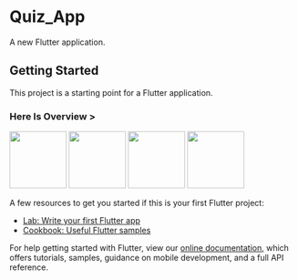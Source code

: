 # Quiz_App

A new Flutter application.

## Getting Started

This project is a starting point for a Flutter application.


### Here Is Overview >

<img src="https://user-images.githubusercontent.com/56965382/80683134-55cd1600-8ae1-11ea-97ee-b041fc76f0b3.jpg" width="100">
<img src="https://user-images.githubusercontent.com/56965382/80683542-00ddcf80-8ae2-11ea-8047-7610f230fd63.jpg" width="100">
<img src="https://user-images.githubusercontent.com/56965382/80683772-531ef080-8ae2-11ea-8917-dfc799bdbcdf.jpg" width="100">
<img src="https://user-images.githubusercontent.com/56965382/80683787-5914d180-8ae2-11ea-9bf2-77758567730a.jpg" width="100">





A few resources to get you started if this is your first Flutter project:

- [Lab: Write your first Flutter app](https://flutter.dev/docs/get-started/codelab)
- [Cookbook: Useful Flutter samples](https://flutter.dev/docs/cookbook)

For help getting started with Flutter, view our
[online documentation](https://flutter.dev/docs), which offers tutorials,
samples, guidance on mobile development, and a full API reference.
